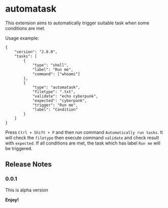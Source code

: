 # automatask

This extension aims to automatically trigger suitable task when some conditions are met.

Usage example:
```
{
    "version": "2.0.0",
    "tasks": [
        {
            "type": "shell",
            "label": "Run me",
            "command": ["whoami"]
        },
        {
            "type": "automatask",
            "filetype": ".txt",
            "validate": "echo cyberpunk",
            "expected": "cyberpunk",
            "trigger": "Run me",
            "label": "Condition"
        }
    ]
}
```
Press `Ctrl + Shift + P` and then run command `Automatically run tasks`. It will check the `filetype` then execute command `validate` and check result with `expected`. If all conditions are met, the task which has label `Run me` will be triggered.

## Release Notes

### 0.0.1
This is alpha version

**Enjoy!**
